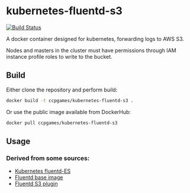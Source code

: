 kubernetes-fluentd-s3
===

[![Build Status](https://travis-ci.org/ccpgames/kubernetes-fluentd-s3.svg?branch=master)](https://travis-ci.org/ccpgames/kubernetes-fluentd-s3)

A docker container designed for kubernetes, forwarding logs to AWS S3.

Nodes and masters in the cluster must have permissions through IAM instance profile roles to write to the bucket.

## Build

Either clone the repository and perform build:

```bash
docker build -t ccpgames/kubernetes-fluentd-s3 .
```

Or use the public image available from DockerHub:

```bash
docker pull ccpgames/kubernetes-fluentd-s3
```

## Usage


### Derived from some sources:

+ [Kubernetes fluentd-ES](https://github.com/kubernetes/kubernetes/tree/master/cluster/addons/fluentd-elasticsearch/fluentd-es-image)
+ [Fluentd base image](https://github.com/fluent/fluentd-docker-image)
+ [Fluentd S3 plugin](https://docs.fluentd.org/articles/out_s3)
